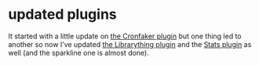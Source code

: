 <!--
  id: 283
  date: 2007-02-12
  modified: 2007-02-12
  slug: updated-plugins
  type: post
  excerpt: <p>It started with a little update on the Cronfaker plugin but one thing led to another so now I&#8217;ve updated the Librarything plugin and the Stats plugin as well (and the sparkline one is almost done).</p>
  categories: code, JavaScript, backend, Wordpress
  tags: 
  inCv: 
  inPortfolio: 
  dateFrom: 
  dateTo: 
-->

# updated plugins

<p>It started with a little update on <a href="?page_id=284">the Cronfaker plugin</a> but one thing led to another so now I&#8217;ve updated <a href="?page_id=288">the Librarything plugin</a> and the <a href="?page_id=276">Stats plugin</a> as well (and the sparkline one is almost done).</p>
